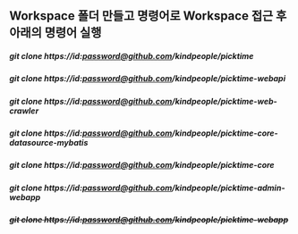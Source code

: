 ## Workspace 폴더 만들고 명령어로 Workspace 접근 후 아래의 명령어 실행

##### git clone https://id:password@github.com/kindpeople/picktime
##### git clone https://id:password@github.com/kindpeople/picktime-webapi
##### git clone https://id:password@github.com/kindpeople/picktime-web-crawler
##### git clone https://id:password@github.com/kindpeople/picktime-core-datasource-mybatis
##### git clone https://id:password@github.com/kindpeople/picktime-core
##### git clone https://id:password@github.com/kindpeople/picktime-admin-webapp
##### ~~git clone https://id:password@github.com/kindpeople/picktime-webapp~~

